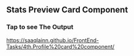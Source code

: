 ## Stats Preview Card Component
### Tap to see The Output
https://saaqlainn.github.io/FrontEnd-Tasks/4th.Profile%20card%20component/

